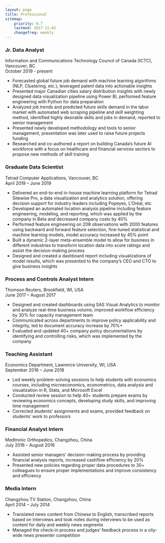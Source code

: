 ```yaml
---
layout: page
title: Professional
sitemap:
    priority: 0.7
    lastmod: 2017-11-02
    changefreq: weekly
---
```


### Jr. Data Analyst
Information and Communications Technology Council of Canada (ICTC), Vancouver, BC <br/>
October 2019 - present <br/>
- Forecasted global future job demand with machine learning algorithms (NLP, Clustering, etc.), leveraged patent data into actionable insights
- Presented major Canadian cities salary distribution insights with newly designed data visualization pipeline using Power BI, performed feature engineering with Python for data preparation
- Analyzed job trends and predicted future skills demand in the labor market with automated web scraping pipeline and skill weighting method, identified highly desirable skills and jobs in demand, reported to senior management
- Presented newly developed methodology and tools to senior management, presentation was later used to raise future projects funding
- Researched and co-authored a report on building Canada’s future AI workforce with a focus on healthcare and financial services sectors to propose new methods of skill training            



### Graduate Data Scientist
Tetrad Computer Applications, Vancouver, BC <br/>
April 2019 – June 2019 <br/>
- Delivered an end-to-end in-house machine learning platform for Tetrad Sitewise Pro, a data visualization and analytics solution, offering decision support for industry leaders including Popeyes, L’Oréal, etc.
- Developed an automated location analysis pipeline including feature engineering, modeling, and reporting, which was applied by the company in Beta and decreased company costs by 40%
- Performed feature engineering on 208 observations with 2000 features using backward and forward feature selection, fine-tuned statistical and machine learning models, model accuracy increased by 45% point
- Built a dynamic 2-layer meta-ensemble model to allow for business in different industries to transform location data into score ratings and assist the decision-making process
- Designed and created a dashboard report including visualizations of model results, which was presented to the company’s CEO and CTO to give business insights


### Process and Controls Analyst Intern
Thomson Reuters, Brookfield, WI, USA  <br/>
June 2017 – August 2017 <br/>
- Designed and created dashboards using SAS Visual Analytics to monitor and analyze real-time business volume, improved workflow efficiency by 30% for capacity management team
- Communicated across departments to improve policy applicability and integrity, led to document accuracy increase by 70%+
- Evaluated and updated 40+ company policy documentations by identifying and controlling risks, which was implemented by the company


### Teaching Assistant
Economics Department, Lawrence University, WI, USA <br/> 
September 2016 – June 2018 <br/>
-	Led weekly problem-solving sessions to help students with economics courses, including microeconomics, econometrics, data analysis and visualization in R, Stata, and Microsoft Excel
-	Conducted review session to help 40+ students prepare exams by reviewing economics concepts, developing study skills, and improving time management
-	Corrected students’ assignments and exams, provided feedback on students’ work to professors


### Financial Analyst Intern
Medtronic Orthopedics, Changzhou, China <br/>
July 2016 – August 2016 <br/>
-	Assisted senior managers’ decision-making process by providing financial analysis reports, increased cashflow efficiency by 20%
-	Presented new policies regarding proper data procedures to 30+ colleagues to ensure proper implementations and improve consistency and efficiency

### Media Intern
Changzhou TV Station, Changzhou, China  <br/>
April 2014 – July 2014 <br/>
- Translated news content from Chinese to English, transcribed reports based on interviews and took notes during interviews to be used as content for daily and weekly news segments
- Managed the check-in process and judges’ feedback process in a city-wide news presenter competition 


